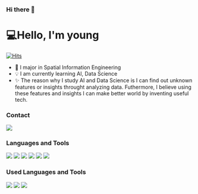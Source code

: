 ### Hi there 👋

<!--
**katalria/katalria** is a ✨ _special_ ✨ repository because its `README.md` (this file) appears on your GitHub profile.

Here are some ideas to get you started:

- 🔭 I’m currently working on ...
- 🌱 I’m currently learning ...
- 👯 I’m looking to collaborate on ...
- 🤔 I’m looking for help with ...
- 💬 Ask me about ...
- 📫 How to reach me: ...
- 😄 Pronouns: ...
- ⚡ Fun fact: ...
-->



# 💻Hello, I'm young </a>

[![Hits](https://hits.seeyoufarm.com/api/count/incr/badge.svg?url=https%3A%2F%2Fgithub.com%2Fzzozzo&count_bg=%2379C83D&title_bg=%23555555&icon=&icon_color=%23E7E7E7&title=hits&edge_flat=false)](https://hits.seeyoufarm.com)


- 📱 I major in Spatial Information Engineering
- 💡 I am currently learning AI, Data Science  
- ✨ The reason why I study AI and Data Science is I can find out unknown features or insights throught analyzing data. Futhermore, I believe using these features and insights I can make better world by inventing useful tech.

### Contact

<a href="mailto:mininyong08@gmail.com"><img src="https://img.shields.io/badge/Gmail-D14836?style=flat-square&logo=Gmail&logoColor=white&link=mailto:dlemdqud123456@gmail.com"/></a>

### Languages and Tools

<img src="https://img.shields.io/badge/-Python-3776AB?style=flat&logo=Python&logoColor=white"/> <img src="https://img.shields.io/badge/-TensorFlow-FF6F00?style=flat&logo=TensorFlow&logoColor=white"/> <img src="https://img.shields.io/badge/-Keras-D00000?style=flat&logo=Keras&logoColor=white"/> <img src="https://img.shields.io/badge/-OpenCV-5C3EE8?style=flat&logo=OpenCV&logoColor=white"/> <img src="https://img.shields.io/badge/Git-F05032?style=flat-square&logo=Git&logoColor=white"/> <img src="https://img.shields.io/badge/GitHub-181717?style=flat-square&logo=GitHub&logoColor=white"/> 



### Used Languages and Tools
<img src="https://img.shields.io/badge/MySQL-4479A1?style=flat-square&logo=MySQL&logoColor=white"/> <img src="https://img.shields.io/badge/Android Studio-3DDC84?style=flat-square&logo=AndroidStudio&logoColor=white"/> <img src="https://img.shields.io/badge/PyCharm-000000?style=flat-square&logo=Pycharm&logoColor=white"/>
<br />
